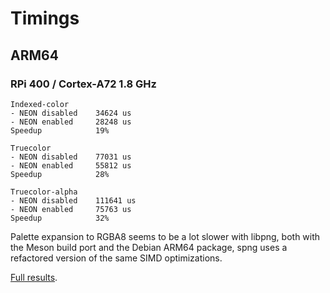 # Timings

## ARM64

### RPi 400 / Cortex-A72 1.8 GHz


```
Indexed-color
- NEON disabled    34624 us
- NEON enabled     28248 us
Speedup            19%

Truecolor
- NEON disabled    77031 us
- NEON enabled     55812 us
Speedup            28%

Truecolor-alpha
- NEON disabled    111641 us
- NEON enabled     75763 us
Speedup            32%
```

Palette expansion to RGBA8 seems to be a lot slower with libpng,
both with the Meson build port and the Debian ARM64 package,
spng uses a refactored version of the same SIMD optimizations.

[Full results](rpi400.txt).